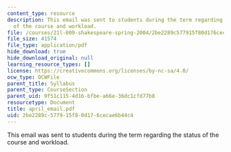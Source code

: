 ```yaml
---
content_type: resource
description: This email was sent to students during the term regarding the status
  of the course and workload.
file: /courses/21l-009-shakespeare-spring-2004/2be2289c577915f80d176cecae6b44c4_april_email.pdf
file_size: 41574
file_type: application/pdf
hide_download: true
hide_download_original: null
learning_resource_types: []
license: https://creativecommons.org/licenses/by-nc-sa/4.0/
ocw_type: OCWFile
parent_title: Syllabus
parent_type: CourseSection
parent_uid: 9f51c115-4d16-bfbe-a66e-36dc1cfd77b8
resourcetype: Document
title: april_email.pdf
uid: 2be2289c-5779-15f8-0d17-6cecae6b44c4
---
```

This email was sent to students during the term regarding the status of the course and workload.